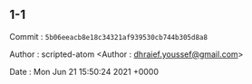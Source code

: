 ## 1-1 

 Commit : `5b06eeacb8e18c34321af939530cb744b305d8a8`

 Author : scripted-atom <Author : dhraief.youssef@gmail.com> 

 Date 	: Mon Jun 21 15:50:24 2021 +0000 

